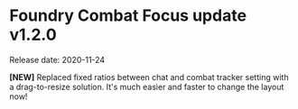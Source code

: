# Foundry Combat Focus update v1.2.0

Release date: 2020-11-24

**[NEW]** Replaced fixed ratios between chat and combat tracker setting with a 
drag-to-resize solution. It's much easier and faster to change the layout now! 
